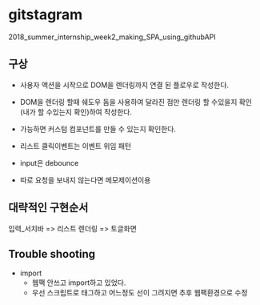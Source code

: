 # gitstagram
2018_summer_internship_week2_making_SPA_using_githubAPI


## 구상

* 사용자 액션을 시작으로 DOM을 렌더링까지 연결 된 플로우로 작성한다.

* DOM을 렌더링 할때 쉐도우 돔을 사용하여 달라진 점만 렌더링 할 수있을지 확인(내가 할 수있는지 확인)하여 작성한다.

* 가능하면 커스텀 컴포넌트를 만들 수 있는지 확인한다.

* 리스트 클릭이벤트는 이벤트 위임 패턴

* input은 debounce

* 따로 요청을 보내지 않는다면 메모제이션이용

## 대략적인 구현순서

입력_서치바 => 리스트 렌더링 => 토글화면


## Trouble shooting

* import
  + 웹팩 안쓰고 import하고 있었다.
  + 우선 스크립트로 태그하고 어느정도 선이 그려지면 추후 웹팩환경으로 수정

